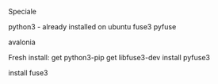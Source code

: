 Speciale

python3 - already installed on ubuntu fuse3 pyfuse

avalonia

Fresh install: get python3-pip get libfuse3-dev install pyfuse3

install fuse3
